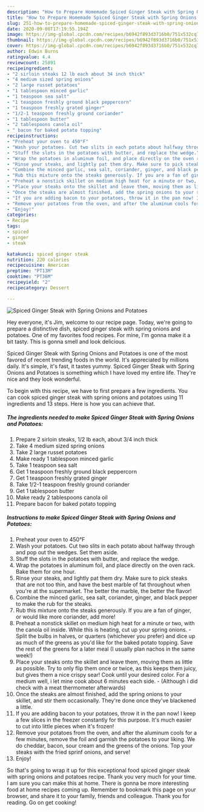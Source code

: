 ```yaml
---
description: "How to Prepare Homemade Spiced Ginger Steak with Spring Onions and Potatoes"
title: "How to Prepare Homemade Spiced Ginger Steak with Spring Onions and Potatoes"
slug: 251-how-to-prepare-homemade-spiced-ginger-steak-with-spring-onions-and-potatoes
date: 2020-09-08T17:19:55.194Z
image: https://img-global.cpcdn.com/recipes/b6942f893d3716b0/751x532cq70/spiced-ginger-steak-with-spring-onions-and-potatoes-recipe-main-photo.jpg
thumbnail: https://img-global.cpcdn.com/recipes/b6942f893d3716b0/751x532cq70/spiced-ginger-steak-with-spring-onions-and-potatoes-recipe-main-photo.jpg
cover: https://img-global.cpcdn.com/recipes/b6942f893d3716b0/751x532cq70/spiced-ginger-steak-with-spring-onions-and-potatoes-recipe-main-photo.jpg
author: Edwin Burns
ratingvalue: 4.4
reviewcount: 25891
recipeingredient:
- "2 sirloin steaks 12 lb each about 34 inch thick"
- "4 medium sized spring onions"
- "2 large russet potatoes"
- "1 tablespoon minced garlic"
- "1 teaspoon sea salt"
- "1 teaspoon freshly ground black peppercorn"
- "1 teaspoon freshly grated ginger"
- "1/2-1 teaspoon freshly ground coriander"
- "1 tablespoon butter"
- "2 tablespoons canola oil"
- " bacon for baked potato topping"
recipeinstructions:
- "Preheat your oven to 450°F"
- "Wash your potatoes. Cut two slits in each potato about halfway through and pop out the wedges. Set them aside."
- "Stuff the slots in the potatoes with butter, and replace the wedge."
- "Wrap the potatoes in aluminum foil, and place directly on the oven rack. Bake them for one hour."
- "Rinse your steaks, and lightly pat them dry. Make sure to pick steaks that are not too thin, and have the best marble of fat throughout when you&#39;re at the supermarket. The better the marble, the better the flavor!"
- "Combine the minced garlic, sea salt, coriander, ginger, and black pepper to make the rub for the steaks."
- "Rub this mixture onto the steaks generously. If you are a fan of ginger, or would like more coriander, add more!"
- "Preheat a nonstick skillet on medium high heat for a minute or two, with the canola oil inside. While this is heating, cut up your spring onions.  Split the bulbs in halves, or quarters (whichever you prefer) and dice up as much of the greens as you&#39;d like for the baked potato topping. Save the rest of the greens for a later meal (I usually plan nachos in the same week!)"
- "Place your steaks onto the skillet and leave them, moving them as little as possible. Try to only flip them once or twice, as this keeps them juicy, but gives them a nice crispy sear! Cook until your desired color. For a medium well, i let mine cook about 6 minutes each side. (Although i did check with a meat thermometer afterwards)"
- "Once the steaks are almost finished, add the spring onions to your skillet, and stir them occasionally. They&#39;re done once they&#39;ve blackened a little."
- "If you are adding bacon to your potatoes, throw it in the pan now! I keep a few slices in the freezer constantly for this purpose. It&#39;s much easier to cut into little pieces when it&#39;s frozen!"
- "Remove your potatoes from the oven, and after the aluminum cools for a few minutes, remove the foil and garnish the potatoes to your liking. We do cheddar, bacon, sour cream and the greens of the onions. Top your steaks with the fried sprinf onions, and serve!"
- "Enjoy!"
categories:
- Recipe
tags:
- spiced
- ginger
- steak

katakunci: spiced ginger steak 
nutrition: 220 calories
recipecuisine: American
preptime: "PT13M"
cooktime: "PT36M"
recipeyield: "2"
recipecategory: Dessert

---
```



![Spiced Ginger Steak with Spring Onions and Potatoes](https://img-global.cpcdn.com/recipes/b6942f893d3716b0/751x532cq70/spiced-ginger-steak-with-spring-onions-and-potatoes-recipe-main-photo.jpg)

Hey everyone, it's Jim, welcome to our recipe page. Today, we're going to prepare a distinctive dish, spiced ginger steak with spring onions and potatoes. One of my favorites food recipes. For mine, I'm gonna make it a bit tasty. This is gonna smell and look delicious.

Spiced Ginger Steak with Spring Onions and Potatoes is one of the most favored of recent trending foods in the world. It's appreciated by millions daily. It's simple, it's fast, it tastes yummy. Spiced Ginger Steak with Spring Onions and Potatoes is something which I have loved my entire life. They're nice and they look wonderful.




To begin with this recipe, we have to first prepare a few ingredients. You can cook spiced ginger steak with spring onions and potatoes using 11 ingredients and 13 steps. Here is how you can achieve that.

<!--inarticleads1-->

##### The ingredients needed to make Spiced Ginger Steak with Spring Onions and Potatoes:

1. Prepare 2 sirloin steaks, 1/2 lb each, about 3/4 inch thick
1. Take 4 medium sized spring onions
1. Take 2 large russet potatoes
1. Make ready 1 tablespoon minced garlic
1. Take 1 teaspoon sea salt
1. Get 1 teaspoon freshly ground black peppercorn
1. Get 1 teaspoon freshly grated ginger
1. Take 1/2-1 teaspoon freshly ground coriander
1. Get 1 tablespoon butter
1. Make ready 2 tablespoons canola oil
1. Prepare  bacon for baked potato topping




<!--inarticleads2-->

##### Instructions to make Spiced Ginger Steak with Spring Onions and Potatoes:

1. Preheat your oven to 450°F
1. Wash your potatoes. Cut two slits in each potato about halfway through and pop out the wedges. Set them aside.
1. Stuff the slots in the potatoes with butter, and replace the wedge.
1. Wrap the potatoes in aluminum foil, and place directly on the oven rack. Bake them for one hour.
1. Rinse your steaks, and lightly pat them dry. Make sure to pick steaks that are not too thin, and have the best marble of fat throughout when you&#39;re at the supermarket. The better the marble, the better the flavor!
1. Combine the minced garlic, sea salt, coriander, ginger, and black pepper to make the rub for the steaks.
1. Rub this mixture onto the steaks generously. If you are a fan of ginger, or would like more coriander, add more!
1. Preheat a nonstick skillet on medium high heat for a minute or two, with the canola oil inside. While this is heating, cut up your spring onions.  - Split the bulbs in halves, or quarters (whichever you prefer) and dice up as much of the greens as you&#39;d like for the baked potato topping. Save the rest of the greens for a later meal (I usually plan nachos in the same week!)
1. Place your steaks onto the skillet and leave them, moving them as little as possible. Try to only flip them once or twice, as this keeps them juicy, but gives them a nice crispy sear! Cook until your desired color. For a medium well, i let mine cook about 6 minutes each side. - (Although i did check with a meat thermometer afterwards)
1. Once the steaks are almost finished, add the spring onions to your skillet, and stir them occasionally. They&#39;re done once they&#39;ve blackened a little.
1. If you are adding bacon to your potatoes, throw it in the pan now! I keep a few slices in the freezer constantly for this purpose. It&#39;s much easier to cut into little pieces when it&#39;s frozen!
1. Remove your potatoes from the oven, and after the aluminum cools for a few minutes, remove the foil and garnish the potatoes to your liking. We do cheddar, bacon, sour cream and the greens of the onions. Top your steaks with the fried sprinf onions, and serve!
1. Enjoy!




So that's going to wrap it up for this exceptional food spiced ginger steak with spring onions and potatoes recipe. Thank you very much for your time. I am sure you can make this at home. There is gonna be more interesting food at home recipes coming up. Remember to bookmark this page on your browser, and share it to your family, friends and colleague. Thank you for reading. Go on get cooking!
